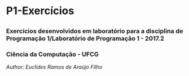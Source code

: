 # <p>P1-Exercícios<p/>
### Exercícios desenvolvidos em laboratório para a disciplina de Programação 1/Laboratório de Programação 1 - 2017.2
### Ciência da Computação - UFCG

<p><em>Author: Euclides Ramos de Araújo Filho<em/><p/>
